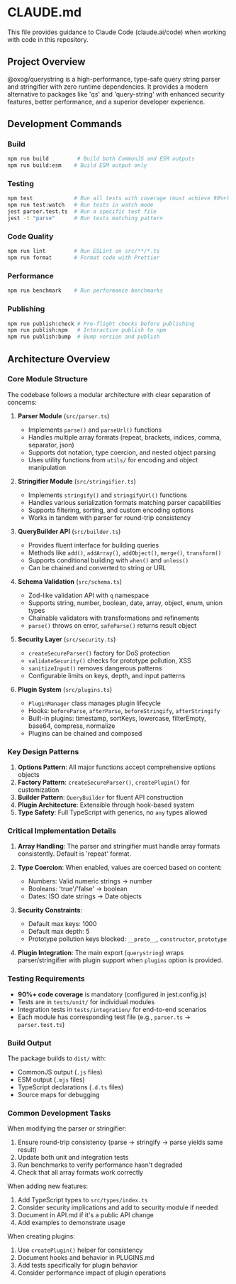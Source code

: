 # CLAUDE.md

This file provides guidance to Claude Code (claude.ai/code) when working with code in this repository.

## Project Overview

@oxog/querystring is a high-performance, type-safe query string parser and stringifier with zero runtime dependencies. It provides a modern alternative to packages like 'qs' and 'query-string' with enhanced security features, better performance, and a superior developer experience.

## Development Commands

### Build
```bash
npm run build         # Build both CommonJS and ESM outputs
npm run build:esm    # Build ESM output only
```

### Testing
```bash
npm test             # Run all tests with coverage (must achieve 90%+)
npm run test:watch   # Run tests in watch mode
jest parser.test.ts  # Run a specific test file
jest -t "parse"      # Run tests matching pattern
```

### Code Quality
```bash
npm run lint         # Run ESLint on src/**/*.ts
npm run format       # Format code with Prettier
```

### Performance
```bash
npm run benchmark    # Run performance benchmarks
```

### Publishing
```bash
npm run publish:check # Pre-flight checks before publishing
npm run publish:npm   # Interactive publish to npm
npm run publish:bump  # Bump version and publish
```

## Architecture Overview

### Core Module Structure

The codebase follows a modular architecture with clear separation of concerns:

1. **Parser Module** (`src/parser.ts`)
   - Implements `parse()` and `parseUrl()` functions
   - Handles multiple array formats (repeat, brackets, indices, comma, separator, json)
   - Supports dot notation, type coercion, and nested object parsing
   - Uses utility functions from `utils/` for encoding and object manipulation

2. **Stringifier Module** (`src/stringifier.ts`)
   - Implements `stringify()` and `stringifyUrl()` functions
   - Handles various serialization formats matching parser capabilities
   - Supports filtering, sorting, and custom encoding options
   - Works in tandem with parser for round-trip consistency

3. **QueryBuilder API** (`src/builder.ts`)
   - Provides fluent interface for building queries
   - Methods like `add()`, `addArray()`, `addObject()`, `merge()`, `transform()`
   - Supports conditional building with `when()` and `unless()`
   - Can be chained and converted to string or URL

4. **Schema Validation** (`src/schema.ts`)
   - Zod-like validation API with `q` namespace
   - Supports string, number, boolean, date, array, object, enum, union types
   - Chainable validators with transformations and refinements
   - `parse()` throws on error, `safeParse()` returns result object

5. **Security Layer** (`src/security.ts`)
   - `createSecureParser()` factory for DoS protection
   - `validateSecurity()` checks for prototype pollution, XSS
   - `sanitizeInput()` removes dangerous patterns
   - Configurable limits on keys, depth, and input patterns

6. **Plugin System** (`src/plugins.ts`)
   - `PluginManager` class manages plugin lifecycle
   - Hooks: `beforeParse`, `afterParse`, `beforeStringify`, `afterStringify`
   - Built-in plugins: timestamp, sortKeys, lowercase, filterEmpty, base64, compress, normalize
   - Plugins can be chained and composed

### Key Design Patterns

1. **Options Pattern**: All major functions accept comprehensive options objects
2. **Factory Pattern**: `createSecureParser()`, `createPlugin()` for customization
3. **Builder Pattern**: `QueryBuilder` for fluent API construction
4. **Plugin Architecture**: Extensible through hook-based system
5. **Type Safety**: Full TypeScript with generics, no `any` types allowed

### Critical Implementation Details

1. **Array Handling**: The parser and stringifier must handle array formats consistently. Default is 'repeat' format.

2. **Type Coercion**: When enabled, values are coerced based on content:
   - Numbers: Valid numeric strings → number
   - Booleans: 'true'/'false' → boolean
   - Dates: ISO date strings → Date objects

3. **Security Constraints**:
   - Default max keys: 1000
   - Default max depth: 5
   - Prototype pollution keys blocked: `__proto__`, `constructor`, `prototype`

4. **Plugin Integration**: The main export (`querystring`) wraps parser/stringifier with plugin support when `plugins` option is provided.

### Testing Requirements

- **90%+ code coverage** is mandatory (configured in jest.config.js)
- Tests are in `tests/unit/` for individual modules
- Integration tests in `tests/integration/` for end-to-end scenarios
- Each module has corresponding test file (e.g., `parser.ts` → `parser.test.ts`)

### Build Output

The package builds to `dist/` with:
- CommonJS output (`.js` files)
- ESM output (`.mjs` files)
- TypeScript declarations (`.d.ts` files)
- Source maps for debugging

### Common Development Tasks

When modifying the parser or stringifier:
1. Ensure round-trip consistency (parse → stringify → parse yields same result)
2. Update both unit and integration tests
3. Run benchmarks to verify performance hasn't degraded
4. Check that all array formats work correctly

When adding new features:
1. Add TypeScript types to `src/types/index.ts`
2. Consider security implications and add to security module if needed
3. Document in API.md if it's a public API change
4. Add examples to demonstrate usage

When creating plugins:
1. Use `createPlugin()` helper for consistency
2. Document hooks and behavior in PLUGINS.md
3. Add tests specifically for plugin behavior
4. Consider performance impact of plugin operations